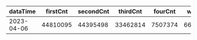 |dataTime|firstCnt|secondCnt|thirdCnt|fourCnt|winCnt|vrate|wrate|
|-|-|-|-|-|-|-|-|
|2023-04-06|44810095|44395498|33462814|7507374|6647527|86.7%|14.1%|